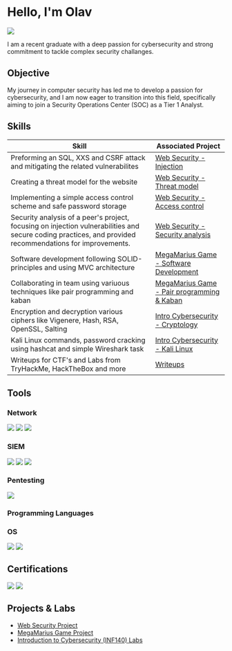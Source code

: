 # Hello, I'm Olav
<a href="https://linkedin.com/in/olav-opheim/"><img src="https://img.shields.io/badge/-LinkedIn-0072b1?&style=for-the-badge&logo=linkedin&logoColor=white" /></a>

I am a recent graduate with a deep passion for cybersecurity and strong commitment to tackle complex security challanges.

## Objective

My journey in computer security has led me to develop a passion for cybersecurity, and I am now eager to transition into this field, specifically aiming to join a Security Operations Center (SOC) as a Tier 1 Analyst.

## Skills
| Skill                                         | Associated Project         |
|-----------------------------------------------|----------------------------|
| Preforming an SQL, XXS and CSRF attack and mitigating the related vulnerabilites        | <a href="https://github.com/ollav12/web-security-project/blob/main/README.md" target="_blank"> Web Security - Injection</a>|
| Creating a threat model for the website | <a href="https://github.com/ollav12/web-security-lab/blob/main/README.md" target="_blank"> Web Security - Threat model</a>|
| Implementing a simple access control scheme and safe password storage       | <a href="https://github.com/ollav12/web-security-project/blob/main/README.md" target="_blank"> Web Security - Access control</a>|
| Security analysis of a peer's project, focusing on injection vulnerabilities and secure coding practices, and provided recommendations for improvements.     | <a href="https://github.com/ollav12/web-security-project/blob/main/README.md" target="_blank"> Web Security - Security analysis</a>|
| Software development following SOLID-principles and using MVC architecture                  | <a href="https://git.app.uib.no/Christoffer.Slettebo/ctrl-alt-defeat" target="_blank">MegaMarius Game - Software Development</a>|
| Collaborating in team using variuous techniques like pair programming and kaban | <a href="https://git.app.uib.no/Christoffer.Slettebo/ctrl-alt-defeat" target="_blank">MegaMarius Game - Pair programming & Kaban</a>|
| Encryption and decryption various ciphers like Vigenere, Hash, RSA, OpenSSL, Salting | <a href="https://github.com/ollav12/Cybersecurity/blob/main/Other/Introduction%20to%20Cybersecurity%20labs/INF140-MA1-oop008.pdf" target="_blank">Intro Cybersecurity - Cryptology</a>|
| Kali Linux commands, password cracking using hashcat and simple Wireshark task                 | <a href="https://github.com/ollav12/Cybersecurity/blob/main/Other/Introduction%20to%20Cybersecurity%20labs/INF140-MA2-oop008.pdf" target="_blank">Intro Cybersecurity - Kali Linux</a>|
| Writeups for CTF's and Labs from TryHackMe, HackTheBox and more | <a href="https://github.com/ollav12/Cybersecurity/tree/main" target="_blank">Writeups</a>|


## Tools

### Network
<div>
    <img src="https://img.shields.io/badge/-Wireshark-1679A7?&style=for-the-badge&logo=Wireshark&logoColor=white" />
    <img src="https://img.shields.io/badge/-Suricata-EF3B2D?&style=for-the-badge&logo=Suricata&logoColor=white" />
    <img src="https://img.shields.io/badge/-Zeek-777BB4?&style=for-the-badge&logo=Zeek&logoColor=white" />
</div>

### SIEM
<div>
    <img src="https://img.shields.io/badge/-Microsoft_Sentinel-0078D4?&style=for-the-badge&logo=Microsoft&logoColor=white" />
    <img src="https://img.shields.io/badge/-Splunk-000000?&style=for-the-badge&logo=Splunk&logoColor=white" />
    <img src="https://img.shields.io/badge/-Elastic-005571?&style=for-the-badge&logo=Elastic&logoColor=white" />
</div>

### Pentesting
<div>
    <img src="https://img.shields.io/badge/-Burp%20Suite-FF6347?style=for-the-badge&logo=burp%20suite&logoColor=white" />
</div>

### Programming Languages

### OS
<div>
    <img src="https://img.shields.io/badge/-Windows-0078D6?style=for-the-badge&logo=windows&logoColor=white" />
<img src="https://img.shields.io/badge/-Linux-000000?style=for-the-badge&logo=linux&logoColor=white" />
</div>

## Certifications
<div>
<img src="https://img.shields.io/badge/-Google%20Cybersecurity%20Certificate-4285F4?style=for-the-badge&logo=google&logoColor=white" />
<img src="https://img.shields.io/badge/-TryHackMe%20SOC%20Level%201-1ABC9C?style=for-the-badge" />


</div>


## Projects & Labs
- <a href="https://github.com/ollav12/web-security-project/blob/main/README.md" target="_blank"> Web Security Project</a>
- <a href="https://git.app.uib.no/Christoffer.Slettebo/ctrl-alt-defeat" target="_blank">MegaMarius Game Project</a>
- <a href="https://github.com/ollav12/Cybersecurity/tree/main/Other/Introduction%20to%20Cybersecurity%20labs" target="_blank">Introduction to Cybersecurity (INF140) Labs</a>
